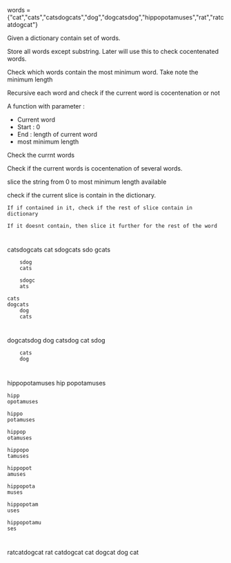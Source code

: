 words = {"cat","cats","catsdogcats","dog","dogcatsdog","hippopotamuses","rat","ratcatdogcat"}

Given a dictionary contain set of words.

Store all words except substring. Later will use this to check cocentenated words.

Check which words contain the most minimum word. Take note the minimum length


Recursive each word and check if the current word is cocentenation or not


A function with parameter :

- Current word
- Start : 0
- End : length of current word
- most minimum length



Check the currnt words

Check if the current words is cocentenation of several words.

slice the string from 0 to most minimum length  available

check if the current slice is contain in the dictionary.

	If if contained in it, check if the rest of slice contain in dictionary
	
	If it doesnt contain, then slice it further for the rest of the word
	
	




#	
catsdogcats
	cat
	sdogcats
		sdo
		gcats
		
		sdog
		cats
		
		sdogc
		ats
	
	cats
	dogcats
		dog
		cats

# 
dogcatsdog
	dog
	catsdog
		cat
		sdog
		
		cats
		dog
	

#
hippopotamuses
	hip
	popotamuses
	
	hipp
	opotamuses
	
	hippo
	potamuses
	
	hippop
	otamuses
	
	hippopo
	tamuses
	
	hippopot
	amuses
	
	hippopota
	muses
	
	hippopotam
	uses
	
	hippopotamu
	ses
	
	
	

#
ratcatdogcat
	rat
	catdogcat
		cat
		dogcat
			dog
			cat













